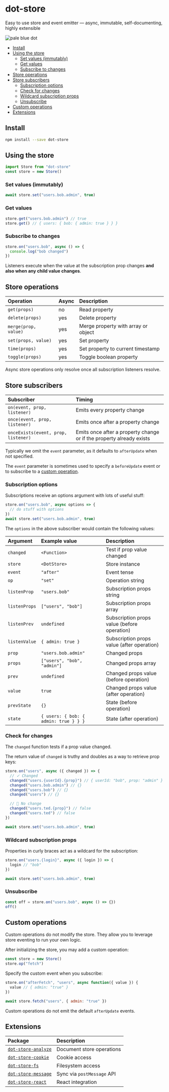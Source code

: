 # dot-store

Easy to use store and event emitter — async, immutable, self-documenting, highly extensible

![pale blue dot](https://qph.fs.quoracdn.net/main-qimg-347d2c178e6bf511ee5b91e8276c79fa)

<!-- START doctoc generated TOC please keep comment here to allow auto update -->
<!-- DON'T EDIT THIS SECTION, INSTEAD RE-RUN doctoc TO UPDATE -->

- [Install](#install)
- [Using the store](#using-the-store)
  - [Set values (immutably)](#set-values-immutably)
  - [Get values](#get-values)
  - [Subscribe to changes](#subscribe-to-changes)
- [Store operations](#store-operations)
- [Store subscribers](#store-subscribers)
  - [Subscription options](#subscription-options)
  - [Check for changes](#check-for-changes)
  - [Wildcard subscription props](#wildcard-subscription-props)
  - [Unsubscribe](#unsubscribe)
- [Custom operations](#custom-operations)
- [Extensions](#extensions)

<!-- END doctoc generated TOC please keep comment here to allow auto update -->

## Install

```bash
npm install --save dot-store
```

## Using the store

```js
import Store from "dot-store"
const store = new Store()
```

### Set values (immutably)

```js
await store.set("users.bob.admin", true)
```

### Get values

```js
store.get("users.bob.admin") // true
store.get() // { users: { bob: { admin: true } } }
```

### Subscribe to changes

```js
store.on("users.bob", async () => {
  console.log("bob changed")
})
```

Listeners execute when the value at the subscription prop changes **and also when any child value changes**.

## Store operations

| Operation            | Async | Description                         |
| :------------------- | :---- | :---------------------------------- |
| `get(props)`         | no    | Read property                       |
| `delete(props)`      | yes   | Delete property                     |
| `merge(prop, value)` | yes   | Merge property with array or object |
| `set(props, value)`  | yes   | Set property                        |
| `time(props)`        | yes   | Set property to current timestamp   |
| `toggle(props)`      | yes   | Toggle boolean property             |

Async store operations only resolve once all subscription listeners resolve.

## Store subscribers

| Subscriber                          | Timing                                                               |
| :---------------------------------- | :------------------------------------------------------------------- |
| `on(event, prop, listener)`         | Emits every property change                                          |
| `once(event, prop, listener)`       | Emits once after a property change                                   |
| `onceExists(event, prop, listener)` | Emits once after a property change or if the property already exists |

Typically we omit the `event` parameter, as it defaults to `afterUpdate` when not specified.

The `event` parameter is sometimes used to specify a `beforeUpdate` event or to subscribe to a [custom operation](#custom-operations).

### Subscription options

Subscriptions receive an options argument with lots of useful stuff:

```js
store.on("users.bob", async options => {
  // do stuff with options
})
await store.set("users.bob.admin", true)
```

The `options` in the above subscriber would contain the following values:

| Argument      | Example value                         | Description                                 |
| :------------ | :------------------------------------ | :------------------------------------------ |
| `changed`     | `<Function>`                          | Test if prop value changed                  |
| `store`       | `<DotStore>`                          | Store instance                              |
| `event`       | `"after"`                             | Event tense                                 |
| `op`          | `"set"`                               | Operation string                            |
| `listenProp`  | `"users.bob"`                         | Subscription props string                   |
| `listenProps` | `["users", "bob"]`                    | Subscription props array                    |
| `listenPrev`  | `undefined`                           | Subscription props value (before operation) |
| `listenValue` | `{ admin: true }`                     | Subscription props value (after operation)  |
| `prop`        | `"users.bob.admin"`                   | Changed props                               |
| `props`       | `["users", "bob", "admin"]`           | Changed props array                         |
| `prev`        | `undefined`                           | Changed props value (before operation)      |
| `value`       | `true`                                | Changed props value (after operation)       |
| `prevState`   | `{}`                                  | State (before operation)                    |
| `state`       | `{ users: { bob: { admin: true } } }` | State (after operation)                     |

### Check for changes

The `changed` function tests if a prop value changed.

The return value of `changed` is truthy and doubles as a way to retrieve prop keys:

```js
store.on("users", async ({ changed }) => {
  // ✓ Changed
  changed("users.{userId}.{prop}") // { userId: "bob", prop: "admin" }
  changed("users.bob.admin") // {}
  changed("users.bob") // {}
  changed("users") // {}

  // ⃠ No change
  changed("users.ted.{prop}") // false
  changed("users.ted") // false
})

await store.set("users.bob.admin", true)
```

### Wildcard subscription props

Properties in curly braces act as a wildcard for the subscription:

```js
store.on("users.{login}", async ({ login }) => {
  login // "bob"
})

await store.set("users.bob.admin", true)
```

### Unsubscribe

```js
const off = store.on("users.bob", async () => {})
off()
```

## Custom operations

Custom operations do not modify the store. They allow you to leverage store eventing to run your own logic.

After initializing the store, you may add a custom operation:

```js
const store = new Store()
store.op("fetch")
```

Specify the custom event when you subscribe:

```js
store.on("afterFetch", "users", async function({ value }) {
  value // { admin: "true" }
})

await store.fetch("users", { admin: "true" })
```

Custom operations do not emit the default `afterUpdate` events.

## Extensions

| Package                                                                                                 | Description                |
| :------------------------------------------------------------------------------------------------------ | :------------------------- |
| [`dot-store-analyze`](https://github.com/invrs/dot-store/tree/master/packages/dot-store-analyze#readme) | Document store operations  |
| [`dot-store-cookie`](https://github.com/invrs/dot-store/tree/master/packages/dot-store-cookie#readme)   | Cookie access              |
| [`dot-store-fs`](https://github.com/invrs/dot-store/tree/master/packages/dot-store-fs#readme)           | Filesystem access          |
| [`dot-store-message`](https://github.com/invrs/dot-store/tree/master/packages/dot-store-message#readme) | Sync via `postMessage` API |
| [`dot-store-react`](https://github.com/invrs/dot-store/tree/master/packages/dot-store-react#readme)     | React integration          |
